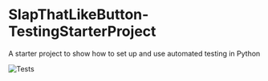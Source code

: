 # SlapThatLikeButton-TestingStarterProject
A starter project to show how to set up and use automated testing in Python

![Tests](https://github.com/ybjeon01/SlapThatLikeButton-TestingStarterProject/actions/workflows/tests.yml/badge.svg)
